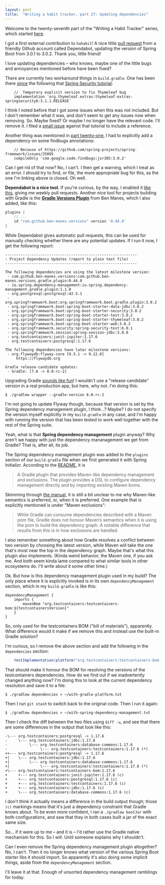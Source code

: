 ```yaml
---
layout: post
title:  "Writing a habit tracker, part 27: Updating dependencies"
---
```


Welcome to the twenty-seventh part of the "Writing a Habit Tracker" series, which started [here](/2023/01/01/writing-a-habit-tracker.html).

I got a first external contribution to `hahabit`! A nice little [pull request](https://github.com/skagedal/hahabit/pull/1) from a friendly Github account called Dependabot, updating the version of Spring Boot from 3.0.1 to 3.0.2. Thank you, little friend! 

I love updating dependencies – who knows, maybe one of the little bugs and annoyances mentioned before have been fixed?

There are currently two workaround things in `build.gradle`. One has been there [since](https://github.com/skagedal/hahabit/commit/c968ce4d2c5e839444a9b77a8435a963e01eceab) the following that [Spring Security tutorial](https://spring.io/guides/gs/securing-web/):

```
    //  Temporary explicit version to fix Thymeleaf bug
    implementation 'org.thymeleaf.extras:thymeleaf-extras-springsecurity6:3.1.1.RELEASE'
```

I think I noted before that I got some issues when this was not included. But I don't remember what it was, and don't seem to get any issues now when removing. So. Maybe fixed? Or maybe I no longer have the relevant code. I'll remove it. I filed a [small issue](https://github.com/spring-guides/gs-securing-web/issues/72) against that tutorial to include a reference.

 Another thing was mentioned in [part twenty-one](/2023/01/21/habit-tracker-building-a-jar.html), I had to explicitly add a dependency on some findbugs annotations:

```
    // Because of https://github.com/spring-projects/spring-framework/issues/25095
    compileOnly 'com.google.code.findbugs:jsr305:3.0.2'
``` 

Can I get rid of that now? No, I can't. I then get a warning, which I treat as an error. I should try to find, or file, the more appropriate bug for this, as the one I'm linking above is closed. Oh well.  

**Dependabot is a nice tool.** If you're curious, by the way, I enabled it [like this](https://github.com/skagedal/hahabit/commit/9d4e6c470d202657fafb7212f7fe1b3d3d4f98d9), giving me weekly pull requests. Another nice tool for projects building with Gradle is the **[Gradle Versions Plugin](https://github.com/ben-manes/gradle-versions-plugin)** from Ben Manes, which I also added, like this:

```groovy
plugins {
    // ...
    id "com.github.ben-manes.versions" version '0.44.0' 
}
```

While Dependabot gives automatic pull requests, this can be used for manually checking whether there are any potential updates. If I run it now, I get the following report:

```
------------------------------------------------------------
: Project Dependency Updates (report to plain text file)
------------------------------------------------------------

The following dependencies are using the latest milestone version:
 - com.github.ben-manes.versions:com.github.ben-manes.versions.gradle.plugin:0.44.0
 - io.spring.dependency-management:io.spring.dependency-management.gradle.plugin:1.1.0
 - org.postgresql:postgresql:42.5.1
 - org.springframework.boot:org.springframework.boot.gradle.plugin:3.0.2
 - org.springframework.boot:spring-boot-starter-data-jdbc:3.0.2
 - org.springframework.boot:spring-boot-starter-security:3.0.2
 - org.springframework.boot:spring-boot-starter-test:3.0.2
 - org.springframework.boot:spring-boot-starter-thymeleaf:3.0.2
 - org.springframework.boot:spring-boot-starter-web:3.0.2
 - org.springframework.security:spring-security-test:6.0.1
 - org.springframework.session:spring-session-jdbc:3.0.0
 - org.testcontainers:junit-jupiter:1.17.6
 - org.testcontainers:postgresql:1.17.6

The following dependencies have later milestone versions:
 - org.flywaydb:flyway-core [9.5.1 -> 9.12.0]
     https://flywaydb.org

Gradle release-candidate updates:
 - Gradle: [7.6 -> 8.0-rc-2]
 ```

Upgrading Gradle [sounds like fun](https://docs.gradle.org/8.0-rc-2/release-notes.html)! I wouldn't use a "release candidate" version in a real production app, but here, why not. I'm doing this: 

```shell
$ ./gradlew wrapper --gradle-version 8.0-rc-2
```

I'm not going to update Flyway though, because that version is set by the Spring dependency management plugin, I think...? Maybe? I do not specify the version myself explicitly in my `build.gradle` in any case, and I'm happy with running the version that has been tested to work well together with the rest of the Spring suite. 

Yeah, what is that **Spring dependency management** plugin anyway? Why aren't we happy with just the dependency mananagement we get from Gradle? That is, after all, its job. 

The Spring dependency management plugin was added to the `plugins` section of our `build.gradle` file when we first generated it with Spring Initializr. According to the [README](https://github.com/spring-gradle-plugins/dependency-management-plugin), it is

> A Gradle plugin that provides Maven-like dependency management and exclusions. The plugin provides a DSL to configure dependency management directly and by importing existing Maven boms.

Skimming through [the manual](https://docs.spring.io/dependency-management-plugin/docs/current/reference/html/), it is still a bit unclear to me why Maven-like semantics is preferred, or, when it is preferred. One example that is explicitly mentioned is under "Maven exclusions":

> While Gradle can consume dependencies described with a Maven pom file, Gradle does not honour Maven’s semantics when it is using the pom to build the dependency graph. A notable difference that results from this is in how exclusions are handled.

I also remember something about how Gradle resolves a conflict between two version by choosing the latest version, while Maven will take the one that's most near the top in the dependency graph. Maybe that's what this plugin also implements. (Kinda weird behavior, the Maven one, if you ask me. And both seem kinda lame compared to what similar tools in other ecosystems do. I'll write about it some other time.)

Ok. But how is this dependency management plugin used in my build? The only place where it is explicitly invoked is in its own `dependencyManagement` section, which in my `build.gradle` is like this:

```
dependencyManagement {
    imports {
        mavenBom "org.testcontainers:testcontainers-bom:${testcontainersVersion}"
    }
}
```

So, only used for the testcontainers BOM ("bill of materials"), apparently. What difference would it make if we remove this and instead use the built-in Gradle solution?

I'm curious, so I remove the above section and add the following in the `dependencies` section:

```groovy
    testImplementation(platform("org.testcontainers:testcontainers-bom:${testcontainersVersion}"))
```

That should make it honour the BOM for resolving the versions of the testcontainers dependencies. How do we find out if we inadvertently changed anything now? I'm doing this to look at the current dependency resolution and save it to a file:

```shell
$ ./gradlew dependencies > ~/with-gradle-platform.txt
```

Then I run `git stash` to switch back to the original code. Then I run it again:

```shell
$ ./gradlew dependencies > ~/with-spring-dependency-management.txt
```

Then I check the diff between the two files using `diff -u`, and see that there are some differences in the output that look like this:

```
-\--- org.testcontainers:postgresql -> 1.17.6
-     \--- org.testcontainers:jdbc:1.17.6
-          \--- org.testcontainers:database-commons:1.17.6
-               \--- org.testcontainers:testcontainers:1.17.6 (*)
++--- org.testcontainers:postgresql -> 1.17.6
+|    \--- org.testcontainers:jdbc:1.17.6
+|         \--- org.testcontainers:database-commons:1.17.6
+|              \--- org.testcontainers:testcontainers:1.17.6 (*)
+\--- org.testcontainers:testcontainers-bom:1.17.6
+     +--- org.testcontainers:junit-jupiter:1.17.6 (c)
+     +--- org.testcontainers:postgresql:1.17.6 (c)
+     +--- org.testcontainers:testcontainers:1.17.6 (c)
+     +--- org.testcontainers:jdbc:1.17.6 (c)
+     \--- org.testcontainers:database-commons:1.17.6 (c)
```

I don't think it actually means a difference in the build output though; those `(c)` markings means that it's just a dependency constraint that Gradle knows about. To be even more confident, I ran a `./gradlew bootJar` with both configurations, and saw that they in both cases built a jar of the exact same size. 

So... if it were up to me – and it is – I'd rather use the Gradle native mechanism for this. So I will. Until someone explains why I shouldn't. 

Can I even remove the Spring dependency management plugin altogether? No, I can't. Then it no longer knows what version of the various Spring Boot starter libs it should import.  So apparently it's also doing some implicit things, aside from the `dependencyManagement` section.

I'll leave it at that. Enough of unsorted dependency management ramblings for today.  
